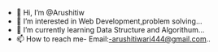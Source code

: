 - 👋 Hi, I’m @Arushitiw
- 👀 I’m interested in Web Development,problem solving...
- 🌱 I’m currently learning Data Structure and Algorithum...
- 📫 How to reach me- Email:-arushitiwari444@gmail.com..

<!---
Arushitiw/Arushitiw is a ✨ special ✨ repository because its `README.md` (this file) appears on your GitHub profile.
You can click the Preview link to take a look at your changes.
--->
